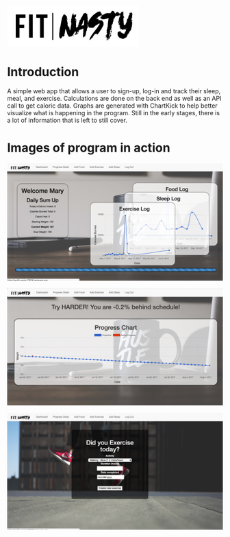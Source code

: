 

![alt text](app/assets/images/FITNASTY-black.png)

# Introduction

A simple web app that allows a user to sign-up, log-in and track their sleep, meal, and exercise. 
Calculations are done on the back end as well as an API call to get caloric data. 
Graphs are generated with ChartKick to help better visualize what is happening in the program. 
Still in the early stages, there is a lot of information that is left to still cover. 

# Images of program in action 

![alt text](app/assets/images/Home_dash.png)


![alt text](app/assets/images/progress.png)


![alt text](app/assets/images/exercise.png)

